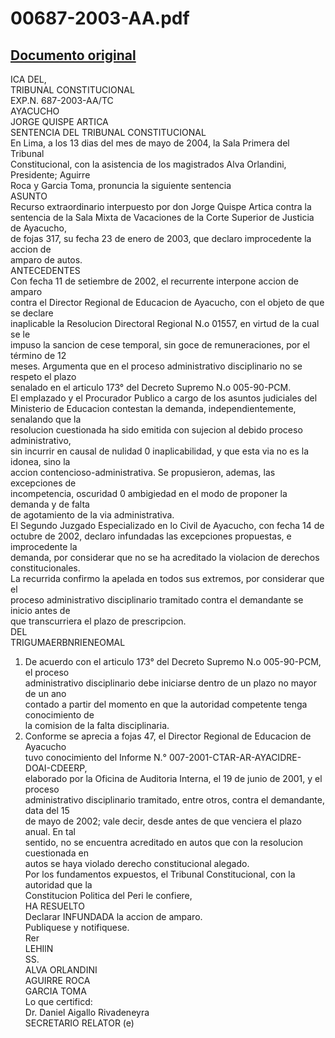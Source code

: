 
00687-2003-AA.pdf
=================
  
[Documento original](https://tc.gob.pe/jurisprudencia/2004/00687-2003-AA.pdf)  
---  
ICA DEL,  
TRIBUNAL CONSTITUCIONAL  
EXP.N. 687-2003-AA/TC  
AYACUCHO  
JORGE QUISPE ARTICA  
SENTENCIA DEL TRIBUNAL CONSTITUCIONAL  
En Lima, a los 13 dias del mes de mayo de 2004, la Sala Primera del Tribunal  
Constitucional, con la asistencia de los magistrados Alva Orlandini, Presidente; Aguirre  
Roca y Garcia Toma, pronuncia la siguiente sentencia  
ASUNTO  
Recurso extraordinario interpuesto por don Jorge Quispe Artica contra la  
sentencia de la Sala Mixta de Vacaciones de la Corte Superior de Justicia de Ayacucho,  
de fojas 317, su fecha 23 de enero de 2003, que declaro improcedente la accion de  
amparo de autos.  
ANTECEDENTES  
Con fecha 11 de setiembre de 2002, el recurrente interpone accion de amparo  
contra el Director Regional de Educacion de Ayacucho, con el objeto de que se declare  
inaplicable la Resolucion Directoral Regional N.o 01557, en virtud de la cual se le  
impuso la sancion de cese temporal, sin goce de remuneraciones, por el término de 12  
meses. Argumenta que en el proceso administrativo disciplinario no se respeto el plazo  
senalado en el articulo 173° del Decreto Supremo N.o 005-90-PCM.  
El emplazado y el Procurador Publico a cargo de los asuntos judiciales del  
Ministerio de Educacion contestan la demanda, independientemente, senalando que la  
resolucion cuestionada ha sido emitida con sujecion al debido proceso administrativo,  
sin incurrir en causal de nulidad 0 inaplicabilidad, y que esta via no es la idonea, sino la  
accion contencioso-administrativa. Se propusieron, ademas, las excepciones de  
incompetencia, oscuridad 0 ambigiedad en el modo de proponer la demanda y de falta  
de agotamiento de la via administrativa.  
El Segundo Juzgado Especializado en lo Civil de Ayacucho, con fecha 14 de  
octubre de 2002, declaro infundadas las excepciones propuestas, e improcedente la  
demanda, por considerar que no se ha acreditado la violacion de derechos  
constitucionales.  
La recurrida confirmo la apelada en todos sus extremos, por considerar que el  
proceso administrativo disciplinario tramitado contra el demandante se inicio antes de  
que transcurriera el plazo de prescripcion.  
DEL  
TRIGUMAERBNRIENEOMAL  
1. De acuerdo con el articulo 173° del Decreto Supremo N.o 005-90-PCM, el proceso  
administrativo disciplinario debe iniciarse dentro de un plazo no mayor de un ano  
contado a partir del momento en que la autoridad competente tenga conocimiento de  
la comision de la falta disciplinaria.  
2. Conforme se aprecia a fojas 47, el Director Regional de Educacion de Ayacucho  
tuvo conocimiento del Informe N.° 007-2001-CTAR-AR-AYACIDRE-DOAI-CDEERP,  
elaborado por la Oficina de Auditoria Interna, el 19 de junio de 2001, y el proceso  
administrativo disciplinario tramitado, entre otros, contra el demandante, data del 15  
de mayo de 2002; vale decir, desde antes de que venciera el plazo anual. En tal  
sentido, no se encuentra acreditado en autos que con la resolucion cuestionada en  
autos se haya violado derecho constitucional alegado.  
Por los fundamentos expuestos, el Tribunal Constitucional, con la autoridad que la  
Constitucion Politica del Peri le confiere,  
HA RESUELTO  
Declarar INFUNDADA la accion de amparo.  
Publiquese y notifiquese.  
Rer  
LEHIlN  
SS.  
ALVA ORLANDINI  
AGUIRRE ROCA  
GARCIA TOMA  
Lo que certificd:  
Dr. Daniel Aigallo Rivadeneyra  
SECRETARIO RELATOR (e)